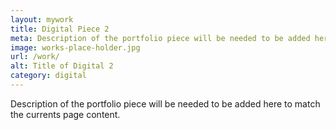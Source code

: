 ```yaml
---
layout: mywork
title: Digital Piece 2
meta: Description of the portfolio piece will be needed to be added here to match the currents page content.
image: works-place-holder.jpg
url: /work/
alt: Title of Digital 2
category: digital
---
```


Description of the portfolio piece will be needed to be added here to match the currents page content.
